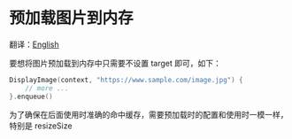 # 预加载图片到内存

翻译：[English](preloading.md)

要想将图片预加载到内存中只需要不设置 target 即可，如下：

```kotlin
DisplayImage(context, "https://www.sample.com/image.jpg") {
    // more ...
}.enqueue()
```

为了确保在后面使用时准确的命中缓存，需要预加载时的配置和使用时一模一样，特别是 resizeSize